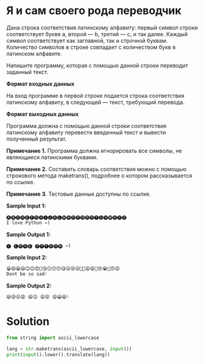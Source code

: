 # Я и сам своего рода переводчик

Дана строка соответствия латинскому алфавиту: первый символ строки соответствует букве a, второй — b, третий — c, и так
далее. Каждый символ соответствует как заглавной, так и строчной буквам. Количество символов в строке совпадает с
количеством букв в латинском алфавите.

Напишите программу, которая с помощью данной строки переводит заданный текст.

**Формат входных данных**

На вход программе в первой строке подается строка соответствия латинскому алфавиту, в следующей — текст, требующий
перевода.

**Формат выходных данных**

Программа должна с помощью данной строки соответствия латинскому алфавиту перевести введенный текст и вывести полученный
результат.

**Примечание 1.** Программа должна игнорировать все символы, не являющиеся латинскими буквами.

**Примечание 2.** Составить словарь соответствия можно с помощью строкового метода maketrans(), подробнее о котором
рассказывается по ссылке.

**Примечание 3.** Тестовые данные доступны по ссылке.

**Sample Input 1:**

```python
🅐🅑🅒🅓🅔🅕🅖🅗🅘🅙🅚🅛🅜🅝🅞🅟🅠🅡🅢🅣🅤🅥🅦🅧🅨🅩
I love Python =)
```

**Sample Output 1:**

```python
🅘 🅛🅞🅥🅔 🅟🅨🅣🅗🅞🅝 =)
```

**Sample Input 2:**

```python
😀😄😁😆😉😌😍🥰😘😗😙😚😋😛😝😜🤪🤨😫😩🥺😢😭😤😠😡
Dont be so sad!
```

**Sample Output 2:**

```python
😆😝😛😩 😄😉 😫😝 😫😀😆!
```

# Solution

```python
from string import ascii_lowercase

lang = str.maketrans(ascii_lowercase, input())
print(input().lower().translate(lang))
```